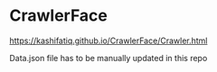 # CrawlerFace
https://kashifatiq.github.io/CrawlerFace/Crawler.html

Data.json file has to be manually updated in this repo
